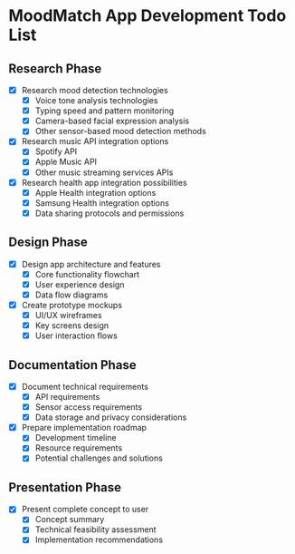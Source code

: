 # MoodMatch App Development Todo List

## Research Phase
- [x] Research mood detection technologies
  - [x] Voice tone analysis technologies
  - [x] Typing speed and pattern monitoring
  - [x] Camera-based facial expression analysis
  - [x] Other sensor-based mood detection methods
- [x] Research music API integration options
  - [x] Spotify API
  - [x] Apple Music API
  - [x] Other music streaming services APIs
- [x] Research health app integration possibilities
  - [x] Apple Health integration options
  - [x] Samsung Health integration options
  - [x] Data sharing protocols and permissions

## Design Phase
- [x] Design app architecture and features
  - [x] Core functionality flowchart
  - [x] User experience design
  - [x] Data flow diagrams
- [x] Create prototype mockups
  - [x] UI/UX wireframes
  - [x] Key screens design
  - [x] User interaction flows

## Documentation Phase
- [x] Document technical requirements
  - [x] API requirements
  - [x] Sensor access requirements
  - [x] Data storage and privacy considerations
- [x] Prepare implementation roadmap
  - [x] Development timeline
  - [x] Resource requirements
  - [x] Potential challenges and solutions

## Presentation Phase
- [x] Present complete concept to user
  - [x] Concept summary
  - [x] Technical feasibility assessment
  - [x] Implementation recommendations
